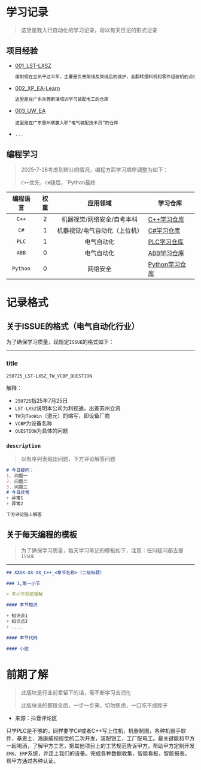 # 学习记录

> 这里是我入行自动化的学习记录，将以每天日记的形式记录

## 项目经验

+ [001_LST-LXSZ](https://github.com/troml1788/001_LST-LXSZ)

  ```tex
  康耐视在立讯干过半年，主要是负责架线及架线后的维护，会翻转摆料机和零件组装机的点位设置（操机移动到各个取料位并示教）和视觉调试（点位设置好以后连接相机对视野和标定），点位偏移（调完跑料测试，使用显微镜目测偏移大小，在上位机程序中输入补偿数值），翻转摆料机的厂商是道元，零件组装机的厂商是杰士德
  ```

+ [002_XP_EA-Learn](https://github.com/troml1788/002_XP_EA-Learn)

  ```tex
  这里是在广东东莞新浦培训学习装配电工的仓库
  ```

+ [003_UW_EA](https://github.com/troml1788/003_UW_EA.git)

  ```
  这里是在广东惠州联赢入职“电气装配技术员”的仓库
  ```

+ `...`

## 编程学习

> 2025-7-28考虑到转业的情况，编程方面学习顺序调整为如下：
>
> `C++`优先，`C#`随后，`Python最终

| 编程语言 | 权重 |           应用领域            | 学习仓库                                                     |
| :------: | :--: | :---------------------------: | ------------------------------------------------------------ |
|  `C++`   |  2   |  机器视觉/网络安全/自考本科   | [C++学习仓库](https://github.com/troml1788/CPP-Learn)        |
|   `C#`   |  1   | 机器视觉/电气自动化（上位机） | [C#学习仓库](https://github.com/troml1788/CS-Learn)          |
|  `PLC`   |  1   |          电气自动化           | [PLC学习仓库](https://github.com/troml1788/PLC-Learn)        |
|  `ABB`   |  0   |          电气自动化           | [ABB学习仓库](https://github.com/troml1788/ABB-Learn)        |
| `Python` |  0   |           网络安全            | [Python学习仓库](https://github.com/ByteQuestor/python-learn) |

# 记录格式

## 关于ISSUE的格式（电气自动化行业）

为了确保学习质量，现规定`ISSUE`的格式如下：

---

### title

`250725_LST-LXSZ_TW_VCBP_QUESTION`

解释：

+ `250725`指25年7月25日
+ `LST-LXSZ`说明本公司为利视通，出差苏州立讯
+ `TW`为`TaoWin`（道元）的缩写，即设备厂商
+ `VCBP`为设备名称
+ `QUESTION`为具体的问题

### `description`

> 以有序列表贴出问题，下方评论解答问题

```markdown
# 今日疑问：
1. 问题一
2. 问题二
3. 问题三
# 今日异常
+ 异常1
+ 异常2

下方评论贴上解答
```

## 关于每天编程的模板

> 为了确保学习质量，每天学习笔记的模板如下，注意：任何疑问都去提`ISSUE`

---

```markdown
## XXXX-XX-XX_C++_<章节名称>（二级标题）

### 1,第一小节

> 本小节观前理解

#### 本节知识

+ 知识点1
+ 知识点2
+ ....

#### 本节代码

#### 小结
```



# 前期了解

> 此版块是行业前辈留下的话，需不断学习去消化
>
> 此版块说的都很全面，一步一步来，切勿焦虑，一口吃不成胖子

+ 来源：抖音评论区

只学PLC是不够的，同样要学C#或者C++写上位机，机器制图，各种机器手软件，基恩士、海康威视视觉的二次开发，装配钳工，工厂配电工。最关键能和甲方一起喝酒，了解甲方工艺，把其他项目上的工艺规范告诉甲方，帮助甲方定制开发`EMS`、`ERP`系统，并连上我们的设备。完成各种数据收集，智能看板，智能报表。帮甲方通过各种认证。
